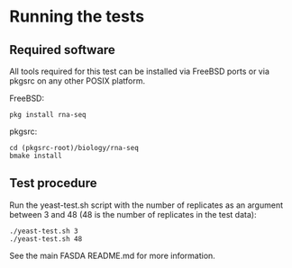 # Running the tests

## Required software

All tools required for this test can be installed via FreeBSD ports
or via pkgsrc on any other POSIX platform.

FreeBSD:

    pkg install rna-seq

pkgsrc:

    cd (pkgsrc-root)/biology/rna-seq
    bmake install

## Test procedure

Run the yeast-test.sh script with the number of replicates as an
argument between 3 and 48 (48 is the number of replicates in the test data):

    ./yeast-test.sh 3
    ./yeast-test.sh 48

See the main FASDA README.md for more information.
